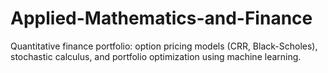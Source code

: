 # Applied-Mathematics-and-Finance
Quantitative finance portfolio: option pricing models (CRR, Black-Scholes), stochastic calculus, and portfolio optimization using machine learning.
